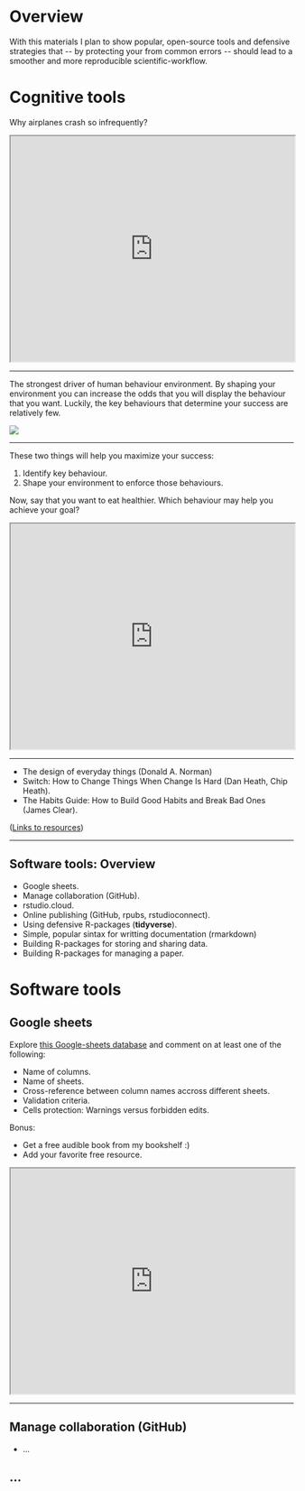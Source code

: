 # Overview

With this materials I plan to show popular, open-source tools and defensive strategies that -- by protecting your from common errors -- should lead to a smoother and more reproducible scientific-workflow.

# Cognitive tools

Why airplanes crash so infrequently?

<iframe src="https://todaysmeet.com/room/3260822/embed?type=live&hide_ui=0" height="400" width="100%"></iframe>

---

The strongest driver of human behaviour environment. By shaping your environment you can increase the odds that you will display the behaviour that you want. Luckily, the key behaviours that determine your success are relatively few. 

![](https://i.imgur.com/j6aUh1q.png)

---

These two things will help you maximize your success:

1. Identify key behaviour. 
2. Shape your environment to enforce those behaviours. 

Now, say that you want to eat healthier. Which behaviour may help you achieve your goal?

<iframe src="https://todaysmeet.com/room/3260823/embed?type=live&hide_ui=0" height="400" width="100%"></iframe>

---

* The design of everyday things (Donald A. Norman)
* Switch: How to Change Things When Change Is Hard (Dan Heath, Chip Heath).
* The Habits Guide: How to Build Good Habits and Break Bad Ones (James Clear).

([Links to resources](https://docs.google.com/spreadsheets/d/1GtAW9t6A6zcEpIQvCaylcFpQkbjNgWjz7XYotHL9gbs/edit?usp=sharing))

---

## Software tools: Overview

* Google sheets.
* Manage collaboration (GitHub).
* rstudio.cloud.
* Online publishing (GitHub, rpubs, rstudioconnect).
* Using defensive R-packages (__tidyverse__).
* Simple, popular sintax for writting documentation (rmarkdown)
* Building R-packages for storing and sharing data.
* Building R-packages for managing a paper.

# Software tools

## Google sheets

Explore [this Google-sheets database](https://bit.ly/share-wisdom) and comment on at least one of the following:

* Name of columns.
* Name of sheets.
* Cross-reference between column names accross different sheets.
* Validation criteria.
* Cells protection: Warnings versus forbidden edits.

Bonus: 

* Get a free audible book from my bookshelf :)
* Add your favorite free resource.

<iframe src="https://todaysmeet.com/room/3260861/embed?type=live&hide_ui=0" height="400" width="100%"></iframe>

---

## Manage collaboration (GitHub)

* ...

## ...
